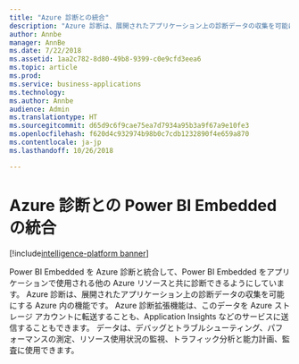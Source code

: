 ```yaml
---
title: "Azure 診断との統合"
description: "Azure 診断は、展開されたアプリケーション上の診断データの収集を可能にする Azure 内の機能です。"
author: Annbe
manager: AnnBe
ms.date: 7/22/2018
ms.assetid: 1aa2c782-8d80-49b8-9399-c0e9cfd3eea6
ms.topic: article
ms.prod: 
ms.service: business-applications
ms.technology: 
ms.author: Annbe
audience: Admin
ms.translationtype: HT
ms.sourcegitcommit: d65d9c6f9cae75ea7d7934a95b3a9f67a9e10fe3
ms.openlocfilehash: f620d4c932974b98b0c7cdb1232890f4e659a870
ms.contentlocale: ja-jp
ms.lasthandoff: 10/26/2018

---
```

#  <a name="power-bi-embedded-integration-with-azure-diagnostics"></a>Azure 診断との Power BI Embedded の統合 

[!include[intelligence-platform banner](../../includes/intelligence-platform.md)]






Power BI Embedded を Azure 診断と統合して、Power BI Embedded をアプリケーションで使用される他の Azure リソースと共に診断できるようにしています。 Azure 診断は、展開されたアプリケーション上の診断データの収集を可能にする Azure 内の機能です。 Azure 診断拡張機能は、このデータを Azure ストレージ アカウントに転送することも、Application Insights などのサービスに送信することもできます。 データは、デバッグとトラブルシューティング、パフォーマンスの測定、リソース使用状況の監視、トラフィック分析と能力計画、監査に使用できます。 

